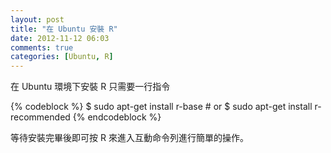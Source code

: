 ```yaml
---
layout: post
title: "在 Ubuntu 安裝 R"
date: 2012-11-12 06:03
comments: true
categories: [Ubuntu, R]
---
```


在 Ubuntu 環境下安裝 R 只需要一行指令

{% codeblock %}
$ sudo apt-get install r-base  # or
$ sudo apt-get install r-recommended
{% endcodeblock %}  

等待安裝完畢後即可按 R 來進入互動命令列進行簡單的操作。